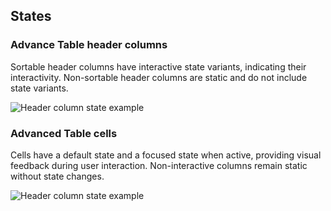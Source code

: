 ## States

### Advance Table header columns
Sortable header columns have interactive state variants, indicating their interactivity. Non-sortable header columns are static and do not include state variants.

![Header column state example](/assets/components/table/advanced-table/Advanced-table-sort-button-states.png)

### Advanced Table cells 
Cells have a default state and a focused state when active, providing visual feedback during user interaction. Non-interactive columns remain static without state changes.

![Header column state example](/assets/components/table/advanced-table/advanced-table-focus-states.png)
